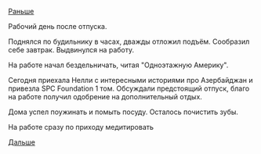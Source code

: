 [Раньше](2019.07.15.md)

Рабочий день после отпуска.

Поднялся по будильнику в часах, дважды отложил подъём.
Сообразил себе завтрак. Выдвинулся на работу.

На работе начал бездельничать, читая "Одноэтажную Америку".

Сегодня приехала Нелли с интересными историями про Азербайджан и привезла SPC Foundation 1 том.
Обсуждали предстоящий отпуск, благо на работе получил одобрение на дополнительный отдых.

Дома успел поужинать и помыть посуду.
Осталось почистить зубы.

На работе сразу по приходу медитировать

[Дальше](2019.07.17.md)